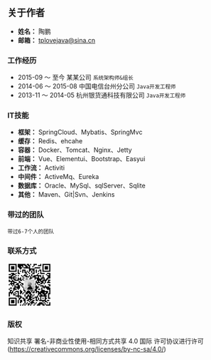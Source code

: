 ## 关于作者

- **姓名：** 陶鹏 
- **邮箱：** tplovejava@sina.cn


### 工作经历
 - 2015-09 ～   至今          某某公司       `系统架构师&组长`
 - 2014-06 ～ 2015-08  中国电信台州分公司   `Java开发工程师`
 - 2013-11 ～ 2014-05  杭州银货通科技有限公司 `Java开发工程师`

### IT技能
- **框架：** SpringCloud、Mybatis、SpringMvc  
- **缓存：** Redis、ehcahe  
- **容器：** Docker、Tomcat、Nginx、Jetty  
- **前端：** Vue、Elementui、Bootstrap、Easyui  
- **工作流：** Activiti  
- **中间件：** ActiveMq、Eureka  
- **数据库：** Oracle、MySql、sqlServer、Sqlite  
- **其他：** Maven、Git|Svn、Jenkins


### 带过的团队
```
带过6-7个人的团队
```

### 联系方式

<img src="https://raw.githubusercontent.com/tplovejava/static/master/wiki/home/tp_ewm.png" style="max-width: 100px;">

### 版权
知识共享 署名-非商业性使用-相同方式共享 4.0 国际 许可协议进行许可(https://creativecommons.org/licenses/by-nc-sa/4.0/)

 